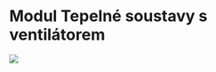 <h1>Modul Tepelné soustavy s ventilátorem</h1>
<img src="https://user-images.githubusercontent.com/75219332/204537564-c71c29d1-fcb1-4cd8-9490-ae8815cd5ecc.png"></img>
